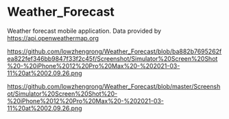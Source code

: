 # Weather_Forecast
Weather forecast mobile application. Data provided by https://api.openweathermap.org


https://github.com/lowzhengrong/Weather_Forecast/blob/ba882b7695262fea822fef346bb9847f33f2c45f/Screenshot/Simulator%20Screen%20Shot%20-%20iPhone%2012%20Pro%20Max%20-%202021-03-11%20at%2002.09.26.png

https://github.com/lowzhengrong/Weather_Forecast/blob/master/Screenshot/Simulator%20Screen%20Shot%20-%20iPhone%2012%20Pro%20Max%20-%202021-03-11%20at%2002.09.26.png
